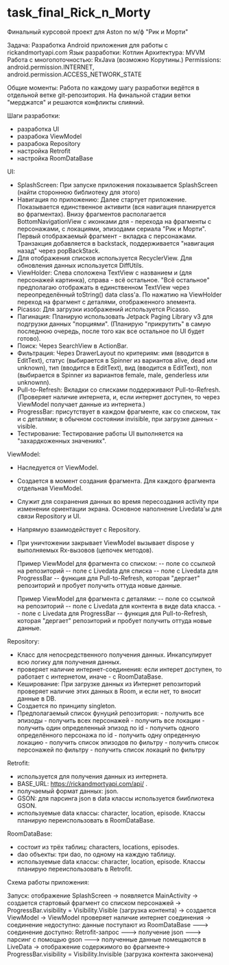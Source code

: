 # task_final_Rick_n_Morty
Финальный курсовой проект для Aston по м/ф "Рик и Морти"

Задача: Разработка Android приложения для работы с rickandmortyapi.com
Язык разработки: Котлин 
Архитектура: MVVM
Работа с многопоточностью: RxJava (возможно Корутины.)
Permissions: android.permission.INTERNET,
             android.permission.ACCESS_NETWORK_STATE

Общие моменты:
Работа по каждому шагу разработки ведётся в отдельной ветке git-репозитория. На финальной стадии
ветки "мерджатся" и решаются конфликты слияний.

Шаги разработки:

- разработка UI 
- разрабока ViewModel
- разрабока Repository
- настройка Retrofit
- настройка RoomDataBase

UI:
- SplashScreen: При запуске приложения показывается SplashScreen (найти стороннюю библиотеку для этого)
- Навигация по приложению: Далее стартует приложение. Показывается единственное активити (вся навигация
планируется во фрагментах). Внизу фрагментов располагается BottomNavigationView с иконками для -  перехода 
на фрагменты с персонажами, с локациями, эпизодами сериала "Рик и Морти". Первый отображаемый фрагмент - 
вкладка с персонажами. Транзакция добавляется в backstack, поддерживается "навигация назад" через popBackStack.
- Для отображения списков используется RecyclerView. Для обновления данных используется DiffUtils.
- ViewHolder: Слева сположена TextView c названием и (для персонажей картинка), справа - всё остальное.
"Всё остальное" предполагаю отображать в единственном TextView через переопределённый toString() data class'а.
По нажатию на ViewHolder переход на фрагмент с деталями, отображенного элемента. 
- Picasso: Для загрузки изображений используется Picasso.
- Пагинация: Планирую использовать Jetpack Paging Library v3 для подгрузки данных "порциями". (Планирую "прикрутить" 
в самую последнюю очередь, после того как все остальное по UI будет готово).
- Поиск: Через SearchView в ActionBar.
- Фильтрация: Через DrawerLayout по критериям: имя (вводится в EditText), статус (выбирается в Spinner из 
вариантов alive, dead или unknown), тип (вводится в EditText), вид (вводится в EditText), пол (выбирается
в Spinner из вариантов female, male, genderless или unknownn).
- Pull-to-Refresh: Вкладки со списками поддерживают Pull-to-Refresh. (Проверяет наличие интернета, и, если 
интернет доступен, то через ViewModel получает данные из интернета.)
- ProgressBar: присутствует в каждом фрагменте, как со списком, так и с деталями; в обычном состоянии invisible, 
при загрузке данных - visible.
- Тестирование: Тестирование работы UI выполняется на "захардкоженных значениях".

ViewModel:
- Наследуется от ViewModel.
- Создается в момент создания фрагмента. Для каждого фрагмента отдельная ViewModel.
- Служит для сохранения данных во время пересоздания activity при изменении ориентации экрана. Основное наполнение 
Livedata'ы для связи Repository и UI.
- Напрямую взаимодействует с Repository.
- При уничтожении закрывает ViewModel вызывает dispose у выполняемых Rx-вызовов (цепочек методов).

  Пример ViewModel для фрагмента со списком:
  -- поле со ссылкой на репозиторий
  -- поле с Livedata для списка
  -- поле с Livedata для ProgressBar
  -- функция для Pull-to-Refresh, которая "дергает" репозиторий и пробует получить оттуда новые данные.
     
  Пример ViewModel для фрагмента с деталями:
  -- поле со ссылкой на репозиторий
  -- поле с Livedata для контента в виде data класса.
  -- поле с Livedata для ProgressBar
  -- функция для Pull-to-Refresh, которая "дергает" репозиторий и пробует получить оттуда новые данные.
  

Repository:
- Класс для непосредственного получения данных. Инкапсулирует всю логику для получения данных.
- проверяет наличие интернет-соединения: если интерет доступен, то работает с интернетом, иначе - с 
RoomDataBase.
- Кеширование: При загрузке данных из Интернет репозиторий проверяет наличие этих данных в Room, и если нет, 
то вносит данные в DB.
- Создается по принципу singleton.
- Предполагаемый список фунуций репозитория:
                                - получить все эпизоды
                                - получить всех персонажей
                                - получить все локации
                                - получить один определенный эпизод по id
                                - получить одного определённого персонажа по id
                                - получить одну опреденную локацию
                                - получить список эпизодов по фильтру
                                - получить список персонажей по фильтру
                                - получить список локаций по фильтру

Retrofit:
- используется для получения данных из интернета. 
- BASE_URL: https://rickandmortyapi.com/api/ .
- получаемый формат данных: json.
- GSON: для парсинга json в data классы используется бииблиотека GSON.
- используемые data классы: сharacter, location, episode. Классы планирую переиспользовать в RoomDataBase.

RoomDataBase:
- состоит из трёх таблиц: сharacters, locations, episodes.
- dao объекты: три dao, по одному на каждую таблицу.
- используемые data классы: сharacter, location, episode. Классы планирую переиспользовать в Retrofit.

Схема работы приложения:

Запуск:                 отображение SplashScreen ->
                        появляется MainActivity ->
                        создается стартовый фрагмент со списком персонажей ->
                        ProgressBar.visibility = Visibility.Visible (загрузка контента) ->
                        создается ViewModel ->
                        ViewModel проверяет наличие интернет соединения ->
                        соединение недоступно:        данные поступают из RoomDataBase --->
                        соединение доступно:          Retrofit-запрос --->
                                                      получение json --->
                                                      парсинг с помощью gson --->
                        полученные данные помещаются в LiveData ->
                        отображение содержимого во фрагменте->
                        ProgressBar.visibility = Visibility.Invisible (загрузка контента закончена)
                                                     
